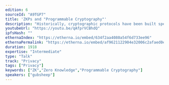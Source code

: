 ```yaml
---
edition: 6
sourceId: "A9TGP7"
title: 'ZKPs and "Programmable Cryptography"'
description: "Historically, cryptographic protocols have been built special-purpose for specific kinds of claims or information hiding mechanisms. zkSNARKs and other new cryptographic tools move us to a world of \"general-purpose\" cryptography, where we have expressive languages to express claims about digital identity, reputation, and more. We discuss a high-level framework for thinking about where and why ZK and related technologies might (or might not) be useful for digital applications."
youtubeUrl: "https://youtu.be/qAfprVCBhdQ"
ipfsHash: ""
ethernaIndex: "https://etherna.io/embed/634f2aa4080a54f6d733ee96"
ethernaPermalink: "https://etherna.io/embed/af9621122904e32006c2afaed0e9829556d1c06fdb2db2f9d930fea29f427a52"
duration: 1918
expertise: "Intermediate"
type: "Talk"
track: "Privacy"
tags: ["Privacy"]
keywords: ["ZK","Zero Knowledge","Programmable Cryptography"]
speakers: ["gubsheep"]
---
```

